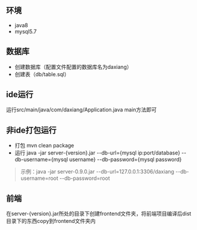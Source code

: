 ## 环境
* java8
* mysql5.7

## 数据库
* 创建数据库（配置文件配置的数据库名为daxiang）
* 创建表（db/table.sql）

## ide运行
运行src/main/java/com/daxiang/Application.java main方法即可

## 非ide打包运行
  * 打包 mvn clean package
  * 运行 java -jar server-{version}.jar --db-url={mysql ip:port/database} --db-username={mysql username} --db-password={mysql password}
  > 示例：java -jar server-0.9.0.jar --db-url=127.0.0.1:3306/daxiang --db-username=root --db-password=root

## 前端
在server-{version}.jar所处的目录下创建frontend文件夹，将前端项目编译后dist目录下的东西copy到frontend文件夹内
